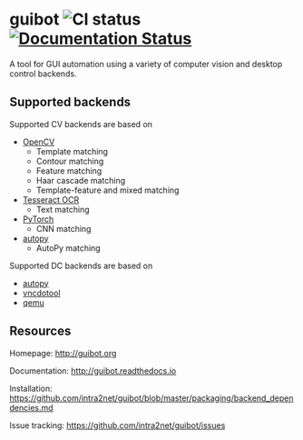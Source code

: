 # guibot ![CI status](https://travis-ci.org/intra2net/guibot.svg?branch=master) [![Documentation Status](https://readthedocs.org/projects/guibot/badge/?version=latest)](http://guibot.readthedocs.io/en/latest/?badge=latest)

A tool for GUI automation using a variety of computer vision and desktop control backends.

## Supported backends

Supported CV backends are based on

- [OpenCV](https://github.com/opencv/opencv)
    - Template matching
    - Contour matching
    - Feature matching
    - Haar cascade matching
    - Template-feature and mixed matching
- [Tesseract OCR](https://github.com/tesseract-ocr/tesseract)
    - Text matching
- [PyTorch](https://github.com/pytorch/pytorch)
    - CNN matching
- [autopy](https://github.com/msanders/autopy)
    - AutoPy matching

Supported DC backends are based on

- [autopy](https://github.com/msanders/autopy)
- [vncdotool](https://github.com/sibson/vncdotool)
- [qemu](https://github.com/qemu/qemu)

## Resources

Homepage: http://guibot.org

Documentation: http://guibot.readthedocs.io

Installation: https://github.com/intra2net/guibot/blob/master/packaging/backend_dependencies.md

Issue tracking: https://github.com/intra2net/guibot/issues
